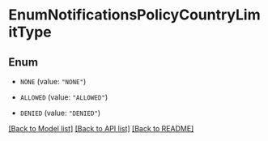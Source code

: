 # EnumNotificationsPolicyCountryLimitType

## Enum


* `NONE` (value: `"NONE"`)

* `ALLOWED` (value: `"ALLOWED"`)

* `DENIED` (value: `"DENIED"`)


[[Back to Model list]](../README.md#documentation-for-models) [[Back to API list]](../README.md#documentation-for-api-endpoints) [[Back to README]](../README.md)


